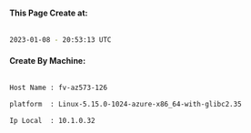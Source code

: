 
   
#### This Page Create at:

```bash

2023-01-08 - 20:53:13 UTC

```

#### Create By Machine:

```bash

Host Name : fv-az573-126

platform  : Linux-5.15.0-1024-azure-x86_64-with-glibc2.35

Ip Local  : 10.1.0.32

```

